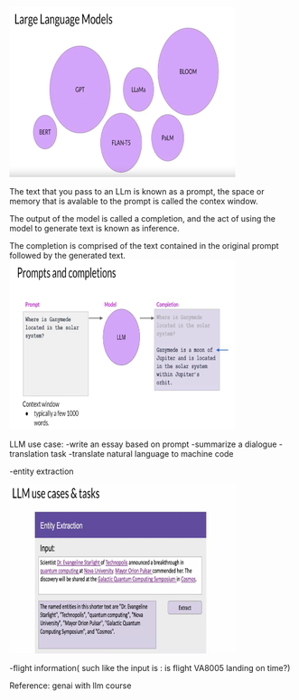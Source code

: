 
<img src="llm.png" alt="llm" width="400" height="300"/>

The text that you pass to an LLm is known as a prompt, the space or memory that is avalable to the prompt is called the contex window.

The output of the model is called a completion, and the act of using the model to generate text is known as inference.

The completion is comprised of the text contained in the original prompt followed by the generated text.
<img src="prompt_and_completion.png" alt="llm" width="400" height="300"/>

LLM use case:
-write an essay based on prompt
-summarize a dialogue
-translation task
-translate natural language to machine code

-entity extraction 

  <img src="entity-extraction.png" alt="entity-extraction" width="400" height="300"/>

-flight information( such like the input is : is flight VA8005 landing on time?)


Reference:
genai with llm course
